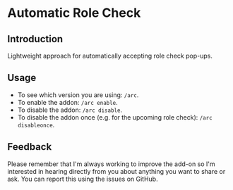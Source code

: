 # Automatic Role Check

## Introduction
Lightweight approach for automatically accepting role check pop-ups.

## Usage
- To see which version you are using: `/arc`.
- To enable the addon: `/arc enable`.
- To disable the addon: `/arc disable`.
- To disable the addon once (e.g. for the upcoming role check): `/arc disableonce`.

## Feedback
Please remember that I'm always working to improve the add-on so I'm interested in hearing directly from you about anything you want to share or ask. You can report this using the issues on GitHub.
